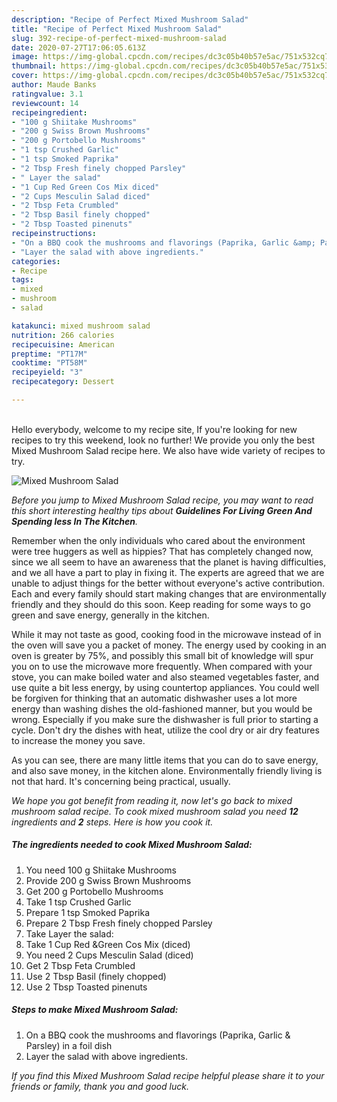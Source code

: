 ```yaml
---
description: "Recipe of Perfect Mixed Mushroom Salad"
title: "Recipe of Perfect Mixed Mushroom Salad"
slug: 392-recipe-of-perfect-mixed-mushroom-salad
date: 2020-07-27T17:06:05.613Z
image: https://img-global.cpcdn.com/recipes/dc3c05b40b57e5ac/751x532cq70/mixed-mushroom-salad-recipe-main-photo.jpg
thumbnail: https://img-global.cpcdn.com/recipes/dc3c05b40b57e5ac/751x532cq70/mixed-mushroom-salad-recipe-main-photo.jpg
cover: https://img-global.cpcdn.com/recipes/dc3c05b40b57e5ac/751x532cq70/mixed-mushroom-salad-recipe-main-photo.jpg
author: Maude Banks
ratingvalue: 3.1
reviewcount: 14
recipeingredient:
- "100 g Shiitake Mushrooms"
- "200 g Swiss Brown Mushrooms"
- "200 g Portobello Mushrooms"
- "1 tsp Crushed Garlic"
- "1 tsp Smoked Paprika"
- "2 Tbsp Fresh finely chopped Parsley"
- " Layer the salad"
- "1 Cup Red Green Cos Mix diced"
- "2 Cups Mesculin Salad diced"
- "2 Tbsp Feta Crumbled"
- "2 Tbsp Basil finely chopped"
- "2 Tbsp Toasted pinenuts"
recipeinstructions:
- "On a BBQ cook the mushrooms and flavorings (Paprika, Garlic &amp; Parsley) in a foil dish"
- "Layer the salad with above ingredients."
categories:
- Recipe
tags:
- mixed
- mushroom
- salad

katakunci: mixed mushroom salad 
nutrition: 266 calories
recipecuisine: American
preptime: "PT17M"
cooktime: "PT58M"
recipeyield: "3"
recipecategory: Dessert

---
```

<br>
Hello everybody, welcome to my recipe site, If you're looking for new recipes to try this weekend, look no further! We provide you only the best Mixed Mushroom Salad recipe here. We also have wide variety of recipes to try.
<br>


![Mixed Mushroom Salad](https://img-global.cpcdn.com/recipes/dc3c05b40b57e5ac/751x532cq70/mixed-mushroom-salad-recipe-main-photo.jpg)

<i>Before you jump to Mixed Mushroom Salad recipe, you may want to read this short interesting healthy tips about 
<strong>Guidelines For Living Green And Spending less In The Kitchen</strong>.</i>
</br>

Remember when the only individuals who cared about the environment were tree huggers as well as hippies? That has completely changed now, since we all seem to have an awareness that the planet is having difficulties, and we all have a part to play in fixing it. The experts are agreed that we are unable to adjust things for the better without everyone's active contribution. Each and every family should start making changes that are environmentally friendly and they should do this soon. Keep reading for some ways to go green and save energy, generally in the kitchen.

While it may not taste as good, cooking food in the microwave instead of in the oven will save you a packet of money. The energy used by cooking in an oven is greater by 75%, and possibly this small bit of knowledge will spur you on to use the microwave more frequently. When compared with your stove, you can make boiled water and also steamed vegetables faster, and use quite a bit less energy, by using countertop appliances. You could well be forgiven for thinking that an automatic dishwasher uses a lot more energy than washing dishes the old-fashioned manner, but you would be wrong. Especially if you make sure the dishwasher is full prior to starting a cycle. Don't dry the dishes with heat, utilize the cool dry or air dry features to increase the money you save.

As you can see, there are many little items that you can do to save energy, and also save money, in the kitchen alone. Environmentally friendly living is not that hard. It's concerning being practical, usually.


<i>We hope you got benefit from reading it, now let's go back to mixed mushroom salad recipe. To cook mixed mushroom salad you need <strong>12</strong> ingredients and <strong>2</strong> steps. Here is how you cook it.
</i>

##### The ingredients needed to cook Mixed Mushroom Salad:

1. You need 100 g Shiitake Mushrooms
1. Provide 200 g Swiss Brown Mushrooms
1. Get 200 g Portobello Mushrooms
1. Take 1 tsp Crushed Garlic
1. Prepare 1 tsp Smoked Paprika
1. Prepare 2 Tbsp Fresh finely chopped Parsley
1. Take  Layer the salad:
1. Take 1 Cup Red &amp;Green Cos Mix (diced)
1. You need 2 Cups Mesculin Salad (diced)
1. Get 2 Tbsp Feta Crumbled
1. Use 2 Tbsp Basil (finely chopped)
1. Use 2 Tbsp Toasted pinenuts


##### Steps to make Mixed Mushroom Salad:

1. On a BBQ cook the mushrooms and flavorings (Paprika, Garlic &amp; Parsley) in a foil dish
1. Layer the salad with above ingredients.


<i>If you find this Mixed Mushroom Salad recipe helpful please share it to your friends or family, thank you and good luck.</i>
